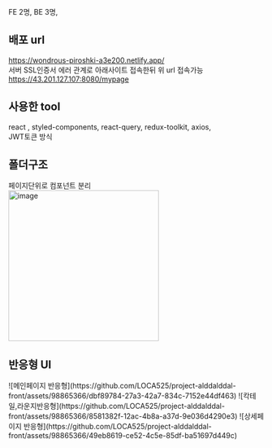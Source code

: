 FE 2명, BE 3명,
## 배포 url
<a>https://wondrous-piroshki-a3e200.netlify.app/</a><br>
서버 SSL인증서 에러 관계로 아래사이트 접속한뒤 위 url 접속가능<br>
<a>https://43.201.127.107:8080/mypage</a>

## 사용한 tool<br>
react , styled-components, react-query, redux-toolkit, axios, <br>
JWT토큰 방식

## 폴더구조<br>
페이지단위로 컴포넌트 분리<br>
<img width="296" alt="image" src="https://github.com/LOCA525/project-alddalddal-front/assets/98865366/d54ee144-90fe-4348-82fb-a6e6f20ae875">

## 반응형 UI<br>
<div>
  ![메인페이지 반응형](https://github.com/LOCA525/project-alddalddal-front/assets/98865366/dbf89784-27a3-42a7-834c-7152e44df463)
  ![칵테일,라운지반응형](https://github.com/LOCA525/project-alddalddal-front/assets/98865366/8581382f-12ac-4b8a-a37d-9e036d4290e3)
  ![상세페이지 반응형](https://github.com/LOCA525/project-alddalddal-front/assets/98865366/49eb8619-ce52-4c5e-85df-ba51697d449c)
</div>

